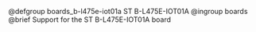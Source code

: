 @defgroup    boards_b-l475e-iot01a ST B-L475E-IOT01A
@ingroup     boards
@brief       Support for the ST B-L475E-IOT01A board

